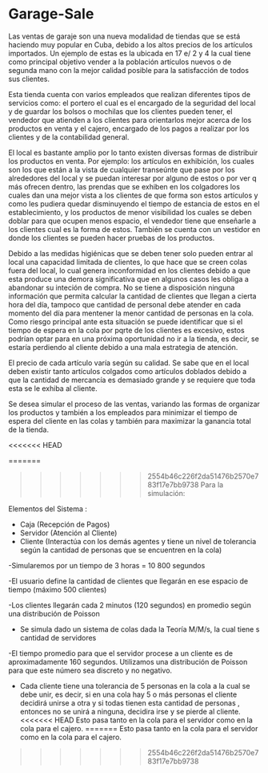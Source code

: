 # Garage-Sale

Las ventas de garaje son una nueva modalidad de tiendas que se está haciendo muy popular en Cuba, debido a los altos precios de los artículos importados. Un ejemplo de estas es la ubicada en 17 e/ 2 y 4 la cual tiene como principal objetivo vender a la población artículos nuevos o de segunda mano con la mejor calidad posible para la satisfacción de todos sus clientes.

Esta tienda cuenta con varios empleados que realizan diferentes tipos de servicios como: el portero el cual es el encargado de la seguridad del local y de guardar los bolsos o mochilas que los clientes pueden tener, el vendedor que atienden a los clientes para orientarlos mejor acerca de los productos en venta y el cajero, encargado de los pagos a realizar por los clientes y de la contabilidad general.

El local es bastante amplio por lo tanto existen diversas formas de distribuir los productos en venta. Por ejemplo: los artículos en exhibición, los cuales son los que están a la vista de cualquier transeúnte que pase por los alrededores del local y se puedan interesar por alguno de estos o por ver q más ofrecen dentro, las prendas que se exhiben en los colgadores los cuales dan una mejor vista a los clientes de que forma son estos artículos y como les pudiera quedar disminuyendo el tiempo de estancia de estos en el establecimiento, y los productos de menor visibilidad los cuales se deben doblar para que ocupen menos espacio, el vendedor tiene que enseñarle a los clientes cual es la forma de estos. También se cuenta con  un vestidor en donde los clientes se pueden hacer pruebas de los productos. 

Debido a las medidas higiénicas que se deben tener solo pueden entrar al local una capacidad limitada de clientes, lo que hace que se creen colas fuera del local, lo cual genera  inconformidad en los clientes debido a que esta produce una demora significativa que en algunos casos les obliga a abandonar su inteción de compra. 
No se tiene a disposición ninguna información que permita calcular la cantidad de clientes que llegan a cierta hora del día, tampoco que cantidad de personal debe atender en cada momento del día para mentener la menor cantidad de personas en la cola. Como riesgo principal ante esta situación se puede identificar que si el tiempo de espera en la cola por pqrte de los clientes es excesivo, estos podrían optar para en una próxima oportunidad no ir a la tienda, es decir, se estaría perdiendo al cliente debido a una mala estrategia de atención.

El precio de cada artículo varía según su calidad. Se sabe que en el local deben existir tanto artículos colgados como artículos doblados debido a que la cantidad de mercancía es demasiado grande y se requiere que toda esta se le exhiba al cliente. 

Se desea simular el proceso de las ventas, variando las formas de organizar los productos y también a los empleados para minimizar el tiempo de espera del cliente en las colas y también para maximizar la ganancia total de la tienda.

<<<<<<< HEAD

=======
>>>>>>> 2554b46c226f2da51476b2570e783f17e7bb9738
Para la simulación:

Elementos del Sistema :
* Caja (Recepción de Pagos)
* Servidor (Atención al Cliente)
* Cliente (Interactúa con los demás agentes y tiene un nivel de tolerancia según la cantidad de personas que se encuentren en la cola)

-Simularemos por un tiempo de 3 horas = 10 800 segundos

-El usuario define la cantidad de clientes que llegarán en ese espacio de tiempo  (máximo 500 clientes)

-Los clientes llegarán cada 2 minutos (120 segundos) en promedio según una distribución de Poisson

- Se simula dado un sistema de colas dada la Teoría M/M/s, la cual tiene s cantidad de servidores 

-El tiempo promedio para que el servidor procese a un cliente es de aproximadamente 160 segundos. 
  Utilizamos una distribución de Poisson para que este número sea discreto y no negativo.

- Cada cliente tiene una tolerancia de 5 personas en la cola a la cual se debe unir, es decir, si en una cola hay 5 o más personas el cliente decidirá unirse a otra y si todas tienen esta cantidad de personas , entonces no se unirá a ninguna, decidira irse y se pierde al cliente.
<<<<<<< HEAD
Esto pasa tanto en la cola para el servidor como en la cola para el cajero.
=======
Esto pasa tanto en la cola para el servidor como en la cola para el cajero.
>>>>>>> 2554b46c226f2da51476b2570e783f17e7bb9738
